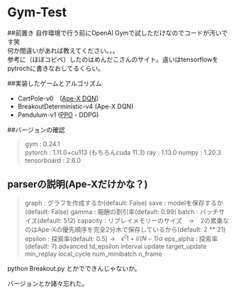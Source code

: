 # Gym-Test

##前置き
自作環境で行う前にOpenAI Gymで試しただけなのでコードが汚いです笑  
何か間違いがあれば教えてください。。。  
参考に（ほぼコピペ）したのはめんだこさんのサイト。違いはtensorflowをpytrochに書きなおしてるくらい。

##実装したゲームとアルゴリズム
* CartPole-v0　([Ape-X DQN][1])
* BreakoutDeterministic-v4 (Ape-X DQN)
* Pendulum-v1 ([PPO][2]・DDPG)

##バージョンの確認
> gym : 0.24.1   
> pytorch : 1.11.0+cu113 (もちろんcuda 11.3)
> ray : 1.13.0
> numpy : 1.20.3
> tensorboard : 2.6.0

## parserの説明(Ape-Xだけかな？)
> graph : グラフを作成するか(default: False)
> save : modelを保存するか(default: False)
> gamma : 報酬の割引率(default: 0.99)
> batch : バッチサイズ(default: 512)
> capacity : リプレイメモリーのサイズ　→　2の累乗なのはApe-Xの優先順序を完全2分木で保存しているから(default: 2 ** 21)
> epsilon : 探索率(default: 0.5) →　$\epsilon^(1+i/(N-1)\alpha$
> eps_alpha : 探索率(default: 7)
> advanced
> td_epsilon
> interval
> update
> target_update
> min_replay
> local_cycle
> num_minibatch
n_frame

python Breakout.py とかでできんじゃないか。  

バージョンとか諸々忘れた。

[1]:https://horomary.hatenablog.com/entry/2021/03/02/235512
[2]:https://horomary.hatenablog.com/entry/2020/10/22/234207
